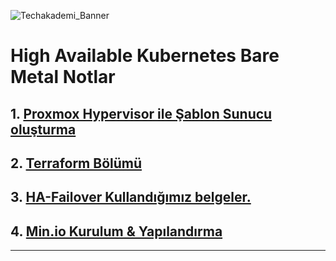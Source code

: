 ![Techakademi_Banner](https://user-images.githubusercontent.com/66215655/143013759-914be3d5-a157-45cb-af62-3f8371cb8ca9.png)

# High Available Kubernetes Bare Metal Notlar

## 1. [Proxmox Hypervisor ile Şablon Sunucu oluşturma](./01-ProxMox/Readme.md)

## 2. [Terraform Bölümü](./02-Terraform)

## 3. [HA-Failover Kullandığımız belgeler.](./03-HA-Failover)

## 4. [Min.io Kurulum & Yapılandırma ](./04-Backup/Readme.md)
---
